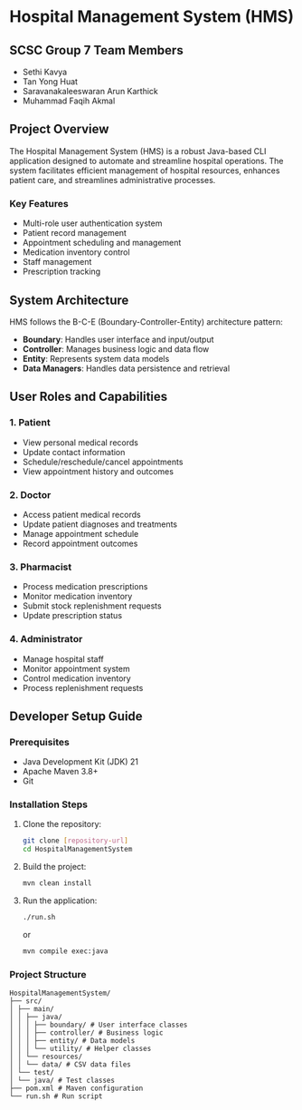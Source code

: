 # Hospital Management System (HMS)

## SCSC Group 7 Team Members
- Sethi Kavya
- Tan Yong Huat
- Saravanakaleeswaran Arun Karthick
- Muhammad Faqih Akmal

## Project Overview
The Hospital Management System (HMS) is a robust Java-based CLI application designed to automate and streamline hospital operations. The system facilitates efficient management of hospital resources, enhances patient care, and streamlines administrative processes.

### Key Features
- Multi-role user authentication system
- Patient record management
- Appointment scheduling and management
- Medication inventory control
- Staff management
- Prescription tracking

## System Architecture
HMS follows the B-C-E (Boundary-Controller-Entity) architecture pattern:
- **Boundary**: Handles user interface and input/output
- **Controller**: Manages business logic and data flow
- **Entity**: Represents system data models
- **Data Managers**: Handles data persistence and retrieval

## User Roles and Capabilities

### 1. Patient
- View personal medical records
- Update contact information
- Schedule/reschedule/cancel appointments
- View appointment history and outcomes

### 2. Doctor
- Access patient medical records
- Update patient diagnoses and treatments
- Manage appointment schedule
- Record appointment outcomes

### 3. Pharmacist
- Process medication prescriptions
- Monitor medication inventory
- Submit stock replenishment requests
- Update prescription status

### 4. Administrator
- Manage hospital staff
- Monitor appointment system
- Control medication inventory
- Process replenishment requests

## Developer Setup Guide

### Prerequisites
- Java Development Kit (JDK) 21
- Apache Maven 3.8+
- Git

### Installation Steps
1. Clone the repository:
   ```bash
   git clone [repository-url]
   cd HospitalManagementSystem
   ```

2. Build the project:
   ```bash
   mvn clean install
   ```

3. Run the application:
   ```bash
   ./run.sh
   ```
   or
   ```bash
   mvn compile exec:java
   ```

### Project Structure

```plaintext
HospitalManagementSystem/
├── src/
│ ├── main/
│ │ ├── java/
│ │ │ ├── boundary/ # User interface classes
│ │ │ ├── controller/ # Business logic
│ │ │ ├── entity/ # Data models
│ │ │ └── utility/ # Helper classes
│ │ └── resources/
│ │ └── data/ # CSV data files
│ └── test/
│ └── java/ # Test classes
├── pom.xml # Maven configuration
└── run.sh # Run script
```